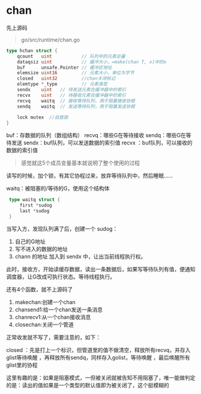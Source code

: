 # chan

先上源码

> go/src/runtime/chan.go

```go
type hchan struct {
	qcount   uint           // 队列中的元素总量
	dataqsiz uint           // 缓冲大小，=make(chan T, x)中的x
	buf      unsafe.Pointer // 缓冲区地址
	elemsize uint16         // 元素大小，单位为字节
	closed   uint32         //chan关闭标记
	elemtype *_type         // 元素类型
	sendx    uint   // 待发送元素在缓冲器中的索引
	recvx    uint   // 待接收元素在缓冲器中的索引
	recvq    waitq  // 接收等待队列，用于阻塞接收协程
	sendq    waitq  // 发送等待队列，用于阻塞发送协程
	
	lock mutex  //自旋锁
}
```


buf：存数据的队列（数组结构）
recvq：哪些G在等待接收
sendq：哪些G在等待发送
sendx：buf队列，可以发送数据的索引值
recvx ：buf队列，可以接收的数据的索引值

>感觉就这5个成员变量基本就说明了整个使用的过程

读写的时候，加个锁，有其它协程过来，放弃等待队列中，然后睡眠......


waitq：被阻塞的/等待的G，使用这个结构体

```go
 type waitq struct {
     first *sudog
     last *sudog
 }
```


当写入方，发现队列满了后，创建一个 sudog：
1. 自己的G地址
2. 写不进入的数据的地址
3. chann 的地址
加入到 sendx 中，让出当前线程执行权。

此时，接收方，开始读缓存数据，读出一条数据后，如果写等待队列有值，便通知调度器，让G改成可执行状态。等待线程执行。


还有4个函数，就不上源码了

1. makechan:创建一个chan
2. chansend1:给一个chan发送一条消息
3. chanrecv1:从一个chan接收消息
4. closechan:关闭一个管道



正常收发就不写了，需要注意的，如下：

closed ：先是打上一个标识，但管道里的值不做清空，释放所有recvq，并存入glist等待唤醒 ，再释放所有sendq，同样存入golist，等待唤醒 ，最后唤醒所有glist里的协程

这里有趣的是：如果是阻塞模式，一但被关闭就被告知不用阻塞了，唯一能做判定的是：读出的值如果是一个类型的默认值即为被关闭了，这个挺模糊的


